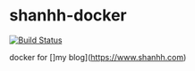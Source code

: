 # shanhh-docker

[![Build Status](https://travis-ci.org/danshan/hubot-docker.svg?branch=master)](https://travis-ci.org/danshan/hubot-docker)

docker for []my blog](https://www.shanhh.com) 
